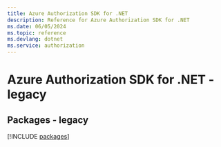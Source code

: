 ```yaml
---
title: Azure Authorization SDK for .NET
description: Reference for Azure Authorization SDK for .NET
ms.date: 06/05/2024
ms.topic: reference
ms.devlang: dotnet
ms.service: authorization
---
```

# Azure Authorization SDK for .NET - legacy
## Packages - legacy
[!INCLUDE [packages](authorization-index.md)]